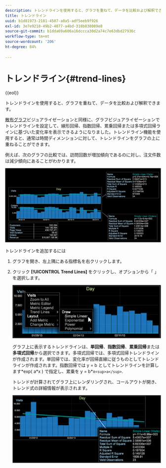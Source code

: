 ```yaml
---
description: トレンドラインを使用すると、グラフを重ねて、データを比較および解釈できます。
title: トレンドライン
uuid: b1d81973-2181-4507-a0a5-adf5eeb9f926
exl-id: 3e7e9218-49b2-4877-a4bd-318b838089e8
source-git-commit: b1dda69a606a16dccca30d2a74c7e63dbd27936c
workflow-type: tm+mt
source-wordcount: '206'
ht-degree: 84%

---
```


# トレンドライン{#trend-lines}

{{eol}}

トレンドラインを使用すると、グラフを重ねて、データを比較および解釈できます。

[散布グラフ](https://experienceleague.adobe.com/docs/data-workbench/using/client/analysis-visualizations/c-scat-plots.html)ビジュアライゼーションと同様に、グラフビジュアライゼーションでトレンドラインを設定して、線形回帰、指数回帰、累乗回帰または多項式回帰ラインに基づいた変化率を表示できるようになりました。トレンドライン機能を使用すると、通常は時間ディメンションに対して、トレンドラインをグラフの上に重ねることができます。

例えば、次のグラフの比較では、訪問回数が増加傾向であるのに対し、注文件数は減少傾向にあることがわかります。

![](assets/trend_line.png)

トレンドラインを追加するには

1. グラフを開き、左上隅にある指標名を右クリックします。
1. クリック **[!UICONTROL Trend Lines]** をクリックし、オプションから「 」を選択します。

   ![](assets/trend_line_graph.png)

   グラフ上に表示するトレンドラインは、**単回帰**、**指数回帰**、**累乗回帰**&#x200B;または&#x200B;**多項式回帰**&#x200B;から選択できます。多項式回帰では、多項式回帰トレンドラインが作成されます。単回帰では、変化率が回帰直線に従うものとしてトレンドラインが作成されます。指数回帰では y = b としてトレンドラインを計算します&#42;exp( a&#42;x ) で指定し、累乗を y = b&#42;x`<sup>a</sup>`.

   トレンドが計算されてグラフ上にレンダリングされ、コールアウトが開き、トレンド式の詳細情報が表示されます。

   ![](assets/trend_line_detail.png)

